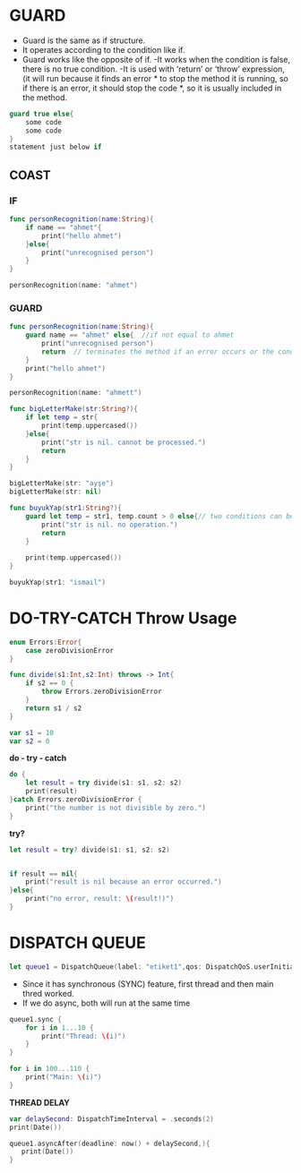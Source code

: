 
# GUARD
- Guard is the same as if structure.
- It operates according to the condition like if.
- Guard works like the opposite of if.
-It works when the condition is false, there is no true condition.
-It is used with ‘return’ or ‘throw’ expression, (it will run because it finds an error * to stop the method it is running, so if there is an error, it should stop the code *, so it is usually included in the method.

```swift
guard true else{
    some code
    some code
}
statement just below if 
```

## COAST
### IF

```swift
func personRecognition(name:String){
    if name == "ahmet"{
        print("hello ahmet")
    }else{
        print("unrecognised person")
    }
}

personRecognition(name: "ahmet")
```

### GUARD

```swift
func personRecognition(name:String){
    guard name == "ahmet" else{  //if not equal to ahmet
        print("unrecognised person")
        return  // terminates the method if an error occurs or the condition is not met.
    }
    print("hello ahmet")
}

personRecognition(name: "ahmett")

func bigLetterMake(str:String?){
    if let temp = str{
        print(temp.uppercased())
    }else{
        print("str is nil. cannot be processed.")
        return
    }
}

bigLetterMake(str: "ayşe")
bigLetterMake(str: nil)

func buyukYap(str1:String?){
    guard let temp = str1, temp.count > 0 else{// two conditions can be written with commas.
        print("str is nil. no operation.")
        return
    }
    
    print(temp.uppercased())
}

buyukYap(str1: "ismail")
```


# DO-TRY-CATCH Throw Usage 

```swift
enum Errors:Error{
    case zeroDivisionError
}

func divide(s1:Int,s2:Int) throws -> Int{
    if s2 == 0 {
        throw Errors.zeroDivisionError
    }
    return s1 / s2
}

var s1 = 10
var s2 = 0
```
**do - try - catch**

```swift
do {
    let result = try divide(s1: s1, s2: s2)
    print(result)
}catch Errors.zeroDivisionError {
    print("the number is not divisible by zero.")
}
```

 **try?**

```swift
let result = try? divide(s1: s1, s2: s2)


if result == nil{
    print("result is nil because an error occurred.")
}else{
    print("no error, result: \(result!)")
}
```

# DISPATCH QUEUE

```swift
let queue1 = DispatchQueue(label: "etiket1",qos: DispatchQoS.userInitiated )
```

- Since it has synchronous (SYNC) feature, first thread and then main thred worked.
- If we do async, both will run at the same time

```swift 
queue1.sync {
    for i in 1...10 {
        print("Thread: \(i)")
    }
}

for i in 100...110 {
    print("Main: \(i)")
}
```

 **THREAD DELAY**
 
 ```swift
var delaySecond: DispatchTimeInterval = .seconds(2)
print(Date())

queue1.asyncAfter(deadline: now() + delaySecond,){
    print(Date())
}
```

